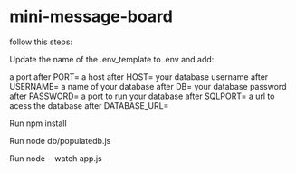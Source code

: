 # mini-message-board

follow this steps:

Update the name of the .env_template to .env and add:

a port after PORT=
a host after HOST=
your database username after USERNAME=
a name of your database after DB=
your database password after PASSWORD=
a port to run your database after SQLPORT=
a url to acess the database after DATABASE_URL=

Run npm install

Run node db/populatedb.js

Run node --watch app.js